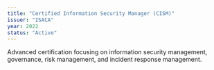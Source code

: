 ```yaml
---
title: "Certified Information Security Manager (CISM)"
issuer: "ISACA"
year: 2022
status: "Active"
---
```


Advanced certification focusing on information security management, governance, risk management, and incident response management.
